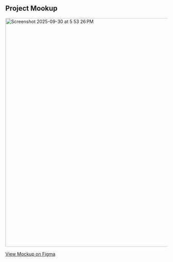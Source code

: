 ## Project Mookup

<img width="1279" height="712" alt="Screenshot 2025-09-30 at 5 53 26 PM" src="https://github.com/user-attachments/assets/b2ec489f-3890-48a5-a82d-d8c1c3904c9f" />



[View Mockup on Figma](https://www.figma.com/make/dCMntxNb0q551s6BCgq7ZQ/Login-Screen?t=tScmAu0u8B2G8JEE-0&fullscreen=1)
